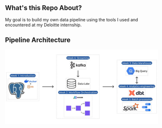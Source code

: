 ## What's this Repo About?

My goal is to build my own data pipeline using the tools I used and encountered at my Deloitte internship.

## Pipeline Architecture

![alt text](image.png)